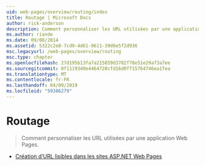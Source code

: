 ```yaml
---
uid: web-pages/overview/routing/index
title: Routage | Microsoft Docs
author: rick-anderson
description: Comment personnaliser les URL utilisées par une application Web Pages.
ms.author: riande
ms.date: 09/08/2014
ms.assetid: 5322c2e8-7cd9-4d61-9611-39d6e5f2d936
msc.legacyurl: /web-pages/overview/routing
msc.type: chapter
ms.openlocfilehash: 27d195b13fa7a215859d3782f78e51e29a73a7ee
ms.sourcegitcommit: 0f1119340e4464720cfd16d0ff15764746ea1fea
ms.translationtype: MT
ms.contentlocale: fr-FR
ms.lasthandoff: 04/09/2019
ms.locfileid: "59386279"
---
```

# <a name="routing"></a>Routage

> Comment personnaliser les URL utilisées par une application Web Pages.


- [Création d’URL lisibles dans les sites ASP.NET Web Pages](creating-readable-urls-in-aspnet-web-pages-sites.md)
